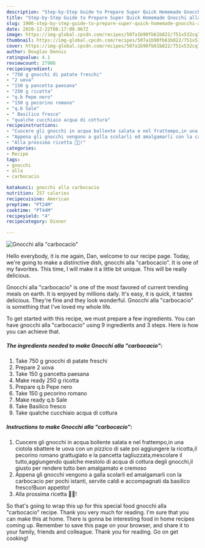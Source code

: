 ```yaml
---
description: "Step-by-Step Guide to Prepare Super Quick Homemade Gnocchi alla &amp;#34;carbocacio&amp;#34;"
title: "Step-by-Step Guide to Prepare Super Quick Homemade Gnocchi alla &amp;#34;carbocacio&amp;#34;"
slug: 1906-step-by-step-guide-to-prepare-super-quick-homemade-gnocchi-alla-and-34-carbocacio-and-34
date: 2020-12-22T06:17:00.967Z
image: https://img-global.cpcdn.com/recipes/507a1b90fb61b822/751x532cq70/gnocchi-alla-carbocacio-recipe-main-photo.jpg
thumbnail: https://img-global.cpcdn.com/recipes/507a1b90fb61b822/751x532cq70/gnocchi-alla-carbocacio-recipe-main-photo.jpg
cover: https://img-global.cpcdn.com/recipes/507a1b90fb61b822/751x532cq70/gnocchi-alla-carbocacio-recipe-main-photo.jpg
author: Douglas Dennis
ratingvalue: 4.1
reviewcount: 27986
recipeingredient:
- "750 g gnocchi di patate freschi"
- "2 uova"
- "150 g pancetta paesana"
- "250 g ricotta"
- "q.b Pepe nero"
- "150 g pecorino romano"
- "q.b Sale"
- " Basilico fresco"
- "qualche cucchiaio acqua di cottura"
recipeinstructions:
- "Cuocere gli gnocchi in acqua bollente salata e nel frattempo,in una ciotola sbattere le uova con un pizzico di sale poi aggiungere la ricotta,il pecorino romano grattugiato e la pancetta tagliuzzata,mescolare il tutto,aggiungendo qualche mestolo di acqua di cottura degli gnocchi,il giusto per rendere tutto ben amalgamato e cremoso"
- "Appena gli gnocchi vengono a galla scolarli ed amalgamarli con la carbocacio per pochi istanti, servite caldi e accompagnati da basilico fresco!Buon appetito!"
- "Alla prossima ricetta 👩‍🍳!"
categories:
- Recipe
tags:
- gnocchi
- alla
- carbocacio

katakunci: gnocchi alla carbocacio 
nutrition: 257 calories
recipecuisine: American
preptime: "PT24M"
cooktime: "PT44M"
recipeyield: "4"
recipecategory: Dinner

---
```



![Gnocchi alla &#34;carbocacio&#34;](https://img-global.cpcdn.com/recipes/507a1b90fb61b822/751x532cq70/gnocchi-alla-carbocacio-recipe-main-photo.jpg)

Hello everybody, it is me again, Dan, welcome to our recipe page. Today, we're going to make a distinctive dish, gnocchi alla &#34;carbocacio&#34;. It is one of my favorites. This time, I will make it a little bit unique. This will be really delicious.

Gnocchi alla &#34;carbocacio&#34; is one of the most favored of current trending meals on earth. It is enjoyed by millions daily. It's easy, it is quick, it tastes delicious. They're fine and they look wonderful. Gnocchi alla &#34;carbocacio&#34; is something that I've loved my whole life.




To get started with this recipe, we must prepare a few ingredients. You can have gnocchi alla &#34;carbocacio&#34; using 9 ingredients and 3 steps. Here is how you can achieve that.

<!--inarticleads1-->

##### The ingredients needed to make Gnocchi alla &#34;carbocacio&#34;:

1. Take 750 g gnocchi di patate freschi
1. Prepare 2 uova
1. Take 150 g pancetta paesana
1. Make ready 250 g ricotta
1. Prepare q.b Pepe nero
1. Take 150 g pecorino romano
1. Make ready q.b Sale
1. Take  Basilico fresco
1. Take qualche cucchiaio acqua di cottura




<!--inarticleads2-->

##### Instructions to make Gnocchi alla &#34;carbocacio&#34;:

1. Cuocere gli gnocchi in acqua bollente salata e nel frattempo,in una ciotola sbattere le uova con un pizzico di sale poi aggiungere la ricotta,il pecorino romano grattugiato e la pancetta tagliuzzata,mescolare il tutto,aggiungendo qualche mestolo di acqua di cottura degli gnocchi,il giusto per rendere tutto ben amalgamato e cremoso
1. Appena gli gnocchi vengono a galla scolarli ed amalgamarli con la carbocacio per pochi istanti, servite caldi e accompagnati da basilico fresco!Buon appetito!
1. Alla prossima ricetta 👩‍🍳!




So that's going to wrap this up for this special food gnocchi alla &#34;carbocacio&#34; recipe. Thank you very much for reading. I'm sure that you can make this at home. There is gonna be interesting food in home recipes coming up. Remember to save this page on your browser, and share it to your family, friends and colleague. Thank you for reading. Go on get cooking!
